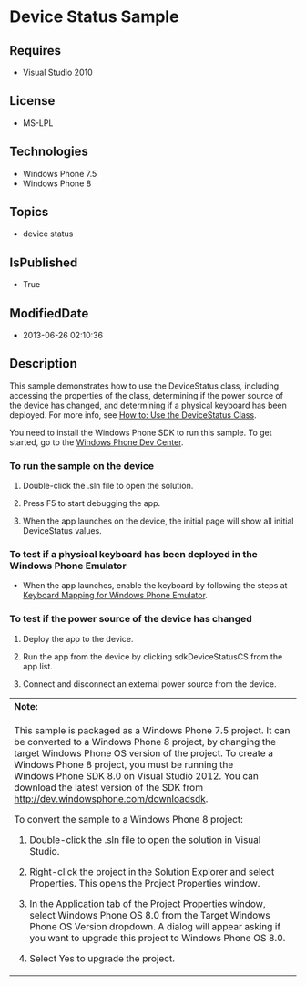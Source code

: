 # Device Status Sample
## Requires
* Visual Studio 2010
## License
* MS-LPL
## Technologies
* Windows Phone 7.5
* Windows Phone 8
## Topics
* device status
## IsPublished
* True
## ModifiedDate
* 2013-06-26 02:10:36
## Description

<div id="mainBody">
<p></p>
<div class="introduction">
<p>This sample demonstrates how to use the DeviceStatus class, including accessing the properties of the class, determining if the power source of the device has changed, and determining if a physical keyboard has been deployed. For more info, see
<a href="http://go.microsoft.com/fwlink/?LinkId=226732">How to: Use the DeviceStatus Class</a>.</p>
<p>You need to install the Windows&nbsp;Phone&nbsp;SDK to run this sample. To get started, go to the
<a href="http://go.microsoft.com/fwlink/?LinkId=259204">Windows Phone Dev Center</a>.</p>
<h3 class="procedureSubHeading">To run the sample on the device</h3>
<div class="subSection">
<ol>
<li>
<p>Double-click the <span class="ui">.sln</span> file to open the solution.</p>
</li><li>
<p>Press F5 to start debugging the app.</p>
</li><li>
<p>When the app launches on the device, the initial page will show all initial DeviceStatus values.</p>
</li></ol>
</div>
<h3 class="procedureSubHeading">To test if a physical keyboard has been deployed in the Windows Phone Emulator</h3>
<div class="subSection">
<ul>
<li>
<p>When the app launches, enable the keyboard by following the steps at <a href="http://go.microsoft.com/fwlink/?LinkID=226733">
Keyboard Mapping for Windows Phone Emulator</a>.</p>
</li></ul>
</div>
<h3 class="procedureSubHeading">To test if the power source of the device has changed</h3>
<div class="subSection">
<ol>
<li>
<p>Deploy the app to the device.</p>
</li><li>
<p>Run the app from the device by clicking <span class="ui">sdkDeviceStatusCS</span> from the
<span class="ui">app list</span>.</p>
</li><li>
<p>Connect and disconnect an external power source from the device.</p>
</li></ol>
</div>
<div class="alert">
<table width="100%" cellspacing="0" cellpadding="0">
<tbody>
<tr>
<th align="left"><b>Note:</b> </th>
</tr>
<tr>
<td>
<p>This sample is packaged as a Windows&nbsp;Phone&nbsp;7.5 project. It can be converted to a Windows&nbsp;Phone&nbsp;8 project, by changing the target Windows Phone OS version of the project. To create a Windows&nbsp;Phone&nbsp;8 project, you must be running the Windows&nbsp;Phone&nbsp;SDK&nbsp;8.0 on
 Visual Studio 2012. You can download the latest version of the SDK from <a href="http://dev.windowsphone.com/downloadsdk">
http://dev.windowsphone.com/downloadsdk</a>.</p>
<p>To convert the sample to a Windows&nbsp;Phone&nbsp;8 project:</p>
<ol>
<li>
<p>Double-click the <span class="ui">.sln</span> file to open the solution in Visual Studio.</p>
</li><li>
<p>Right-click the project in the <span class="ui">Solution Explorer</span> and select
<span class="ui">Properties</span>. This opens the <span class="ui">Project Properties</span> window.</p>
</li><li>
<p>In the <span class="ui">Application</span> tab of the Project Properties window, select
<span class="ui">Windows Phone OS 8.0</span> from the <span class="ui">Target Windows Phone OS Version</span> dropdown. A dialog will appear asking if you want to upgrade this project to Windows Phone OS 8.0.</p>
</li><li>
<p>Select <span class="ui">Yes</span> to upgrade the project.</p>
</li></ol>
</td>
</tr>
</tbody>
</table>
</div>
</div>
</div>
